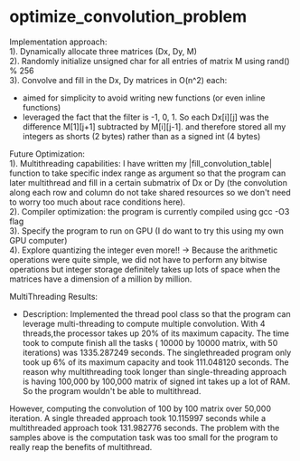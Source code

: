 # optimize_convolution_problem

Implementation approach: <br /> 
1). Dynamically allocate three matrices (Dx, Dy, M) <br /> 
2). Randomly initialize unsigned char for all entries of matrix M using rand() % 256  
3). Convolve and fill in the Dx, Dy matrices in O(n^2) each:  <br /> 
  - aimed for simplicity to avoid writing new functions (or even inline functions)
  - leveraged the fact that the filter is -1, 0, 1. So each Dx[i][j] was the difference M[1][j+1] subtracted by M[i][j-1].
  and therefore stored all my integers as shorts (2 bytes) rather than as a signed int (4 bytes)
  
Future Optimization:  <br /> 
1). Multithreading capabilities: I have written my |fill_convolution_table| function to take specific index range as argument so that the program can later multithread and fill in a certain submatrix of Dx or Dy (the convolution along each row and column do not take shared resources so we don't need to worry too much about race conditions here). <br /> 
2). Compiler optimization: the program is currently compiled using gcc -O3 flag <br /> 
3). Specify the program to run on GPU (I do want to try this using my own GPU computer) <br /> 
4). Explore quantizing the integer even more!! -> Because the arithmetic operations were quite simple, we did not have to perform any bitwise operations but integer storage definitely takes up lots of space when the matrices have a dimension of a million by million.  <br /> 


MultiThreading Results: <br />
- Description: Implemented the thread pool class so that the program can leverage multi-threading to compute multiple convolution. With 4 threads,the processor takes up 20% of its maximum capacity. The time took to compute finish all the tasks ( 10000 by 10000 matrix, with 50 iterations) was 1335.287249 seconds. The singlethreaded program only took up 6% of its maximum capacity and took 111.048120 seconds. The reason why multithreading took longer than single-threading approach is having 100,000 by 100,000 matrix of signed int takes up a lot of RAM. So the program wouldn't be able to multithread.

However, computing the convolution of 100 by 100 matrix over 50,000 iteration. A single threaded approach took 10.115997 seconds while a multithreaded approach took  131.982776 seconds. The problem with the samples above is the computation task was too small for the program to really reap the benefits of multithread. 
